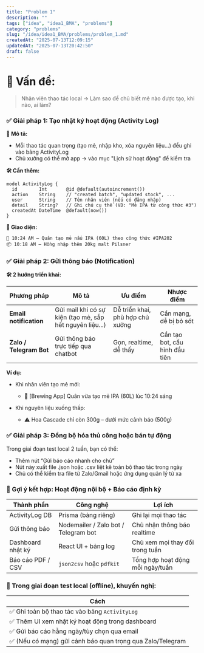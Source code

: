 ```yaml
---
title: "Problem 1"
description: ""
tags: ["idea", "idea1_BMA", "problems"]
category: "problems"
slug: "/idea/idea1_BMA/problems/problem_1.md"
createdAt: "2025-07-13T12:09:15"
updatedAt: "2025-07-13T20:42:50"
draft: false
---
```

# 🧩 Vấn đề:

> Nhân viên thao tác local → Làm sao để chủ biết mẻ nào được tạo, khi nào, ai làm?

### ✅ Giải pháp 1: Tạo nhật ký hoạt động (Activity Log)

**📌 Mô tả:**

- Mỗi thao tác quan trọng (tạo mẻ, nhập kho, xóa nguyên liệu...) đều ghi vào bảng ActivityLog
- Chủ xưởng có thể mở app → vào mục "Lịch sử hoạt động" để kiểm tra

**🛠 Cần thêm:**

```prisma
model ActivityLog {
  id        Int       @id @default(autoincrement())
  action    String    // "created batch", "updated stock", ...
  user      String    // Tên nhân viên (nếu có đăng nhập)
  detail    String?   // Ghi chú cụ thể (VD: "Mẻ IPA từ công thức #3")
  createdAt DateTime  @default(now())
}
```

**📲 Giao diện:**

```text
📅 10:24 AM – Quân tạo mẻ nấu IPA (60L) theo công thức #IPA202
📦 10:18 AM – Hồng nhập thêm 20kg malt Pilsner
```

### ✅ Giải pháp 2: Gửi thông báo (Notification)

**🛠 2 hướng triển khai:**

| Phương pháp             | Mô tả                                                    | Ưu điểm                          | Nhược điểm                     |
| ----------------------- | -------------------------------------------------------- | -------------------------------- | ------------------------------ |
| **Email notification**  | Gửi mail khi có sự kiện (tạo mẻ, sắp hết nguyên liệu...) | Dễ triển khai, phù hợp chủ xưởng | Cần mạng, dễ bị bỏ sót         |
| **Zalo / Telegram Bot** | Gửi thông báo trực tiếp qua chatbot                      | Gọn, realtime, dễ thấy           | Cần tạo bot, cấu hình đầu tiên |

**Ví dụ:**

- Khi nhân viên tạo mẻ mới:

  - 📣 [Brewing App] Quân vừa tạo mẻ IPA (60L) lúc 10:24 sáng

- Khi nguyên liệu xuống thấp:
  - ⚠️ Hoa Cascade chỉ còn 300g – dưới mức cảnh báo (500g)

### ✅ Giải pháp 3: Đồng bộ hóa thủ công hoặc bán tự động

Trong giai đoạn test local 2 tuần, bạn có thể:

- Thêm nút “Gửi báo cáo nhanh cho chủ”
- Nút này xuất file .json hoặc .csv liệt kê toàn bộ thao tác trong ngày
- Chủ có thể kiểm tra file từ Zalo/Gmail hoặc ứng dụng quản lý từ xa

### 🔄 Gợi ý kết hợp: Hoạt động nội bộ + Báo cáo định kỳ

| Thành phần        | Công nghệ                            | Lợi ích                          |
| ----------------- | ------------------------------------ | -------------------------------- |
| ActivityLog DB    | Prisma (bảng riêng)                  | Ghi lại mọi thao tác             |
| Gửi thông báo     | Nodemailer / Zalo bot / Telegram bot | Chủ nhận thông báo realtime      |
| Dashboard nhật ký | React UI + bảng log                  | Chủ xem mọi thay đổi trong tuần  |
| Báo cáo PDF / CSV | `json2csv` hoặc `pdfkit`             | Tổng hợp hoạt động mỗi ngày/tuần |

### 🧪 Trong giai đoạn test local (offline), khuyến nghị:

| Cách                                                       |
| ---------------------------------------------------------- |
| ✅ Ghi toàn bộ thao tác vào bảng `ActivityLog`             |
| ✅ Thêm UI xem nhật ký hoạt động trong dashboard           |
| ✅ Gửi báo cáo hằng ngày/tùy chọn qua email                |
| ✅ (Nếu có mạng) gửi cảnh báo quan trọng qua Zalo/Telegram |
